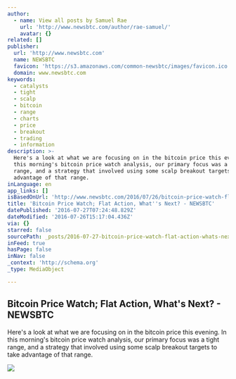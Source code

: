 ```yaml
---
author:
  - name: View all posts by Samuel Rae
    url: 'http://www.newsbtc.com/author/rae-samuel/'
    avatar: {}
related: []
publisher:
  url: 'http://www.newsbtc.com'
  name: NEWSBTC
  favicon: 'https://s3.amazonaws.com/common-newsbtc/images/favicon.ico'
  domain: www.newsbtc.com
keywords:
  - catalysts
  - tight
  - scalp
  - bitcoin
  - range
  - charts
  - price
  - breakout
  - trading
  - information
description: >-
  Here's a look at what we are focusing on in the bitcoin price this evening. In
  this morning's bitcoin price watch analysis, our primary focus was a tight
  range, and a strategy that involved using some scalp breakout targets to take
  advantage of that range.
inLanguage: en
app_links: []
isBasedOnUrl: 'http://www.newsbtc.com/2016/07/26/bitcoin-price-watch-flat-action-whats-next/'
title: 'Bitcoin Price Watch; Flat Action, What''s Next? - NEWSBTC'
datePublished: '2016-07-27T07:24:48.829Z'
dateModified: '2016-07-26T15:17:04.436Z'
via: {}
starred: false
sourcePath: _posts/2016-07-27-bitcoin-price-watch-flat-action-whats-next-newsbtc.md
inFeed: true
hasPage: false
inNav: false
_context: 'http://schema.org'
_type: MediaObject

---
```

<article style=""><h1>Bitcoin Price Watch; Flat Action, What's Next? - NEWSBTC</h1><p>Here's a look at what we are focusing on in the bitcoin price this evening. In this morning's bitcoin price watch analysis, our primary focus was a tight range, and a strategy that involved using some scalp breakout targets to take advantage of that range.</p><img src="http://s3.amazonaws.com/main-newsbtc-images/2016/07/26154430/Screen-Shot-2016-07-26-at-16.37.08.png" /></article>